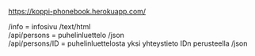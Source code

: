 https://koppi-phonebook.herokuapp.com/


/info = infosivu /text/html
<br>
/api/persons = puhelinluettelo /json
<br>
/api/persons/ID = puhelinluettelosta yksi yhteystieto IDn perusteella /json